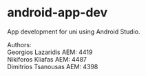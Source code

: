 # android-app-dev
 App development for uni using Android Studio.

Authors:  
Georgios Lazaridis AEM: 4419  
Nikiforos Kliafas AEM: 4487  
Dimitrios Tsanousas AEM: 4398  
